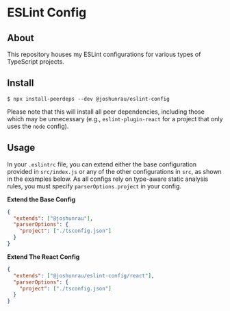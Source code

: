 # ESLint Config

## About

This repository houses my ESLint configurations for various types of TypeScript projects.

## Install

```
$ npx install-peerdeps --dev @joshunrau/eslint-config
```

Please note that this will install all peer dependencies, including those which may be unnecessary (e.g., `eslint-plugin-react` for a project that only uses the `node` config).

## Usage

In your `.eslintrc` file, you can extend either the base configuration provided in `src/index.js` or any of the other configurations in `src`, as shown in the examples below. As all configs rely on type-aware static analysis rules, you must specify `parserOptions.project` in your config.

**Extend the Base Config**

```json
{
  "extends": ["@joshunrau"],
  "parserOptions": {
    "project": ["./tsconfig.json"]
  }
}
```

**Extend The React Config**

```json
{
  "extends": ["@joshunrau/eslint-config/react"],
  "parserOptions": {
    "project": ["./tsconfig.json"]
  }
}
```
